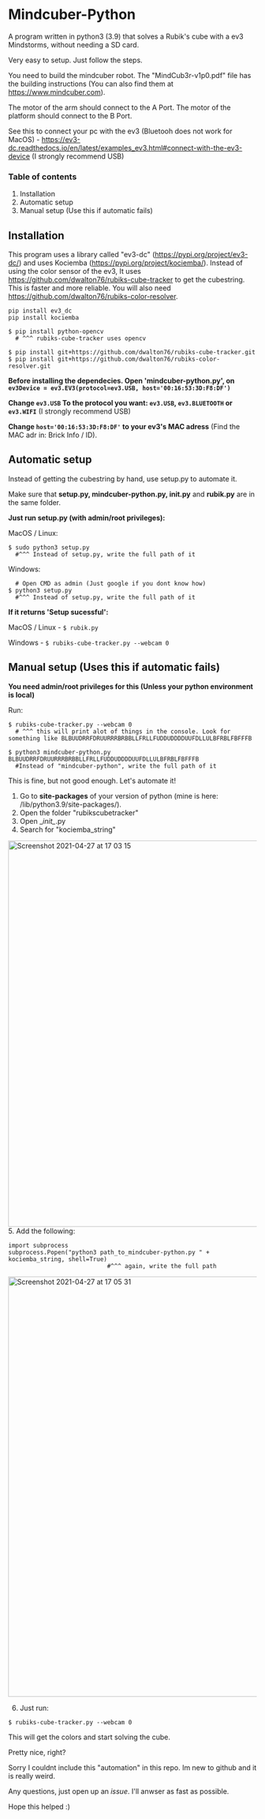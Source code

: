 # Mindcuber-Python
A program written in python3 (3.9) that solves a Rubik's cube with a ev3 Mindstorms, without needing a SD card.

Very easy to setup. Just follow the steps.

You need to build the mindcuber robot. The "MindCub3r-v1p0.pdf" file has the building instructions (You can also find them  at https://www.mindcuber.com).

The motor of the arm should connect to the A Port.
The motor of the platform should connect to the B Port.

See this to connect your pc with the ev3 (Bluetooh does not work for MacOS) - https://ev3-dc.readthedocs.io/en/latest/examples_ev3.html#connect-with-the-ev3-device
(I strongly recommend USB)
### Table of contents
1. Installation
2. Automatic setup
3. Manual setup (Use this if automatic fails)

## Installation

This program uses a library called "ev3-dc" (https://pypi.org/project/ev3-dc/) and uses Kociemba (https://pypi.org/project/kociemba/). Instead of using the color sensor of the ev3, It uses https://github.com/dwalton76/rubiks-cube-tracker to get the cubestring. This is faster and more reliable.
You will also need https://github.com/dwalton76/rubiks-color-resolver. 

```
pip install ev3_dc
pip install kociemba

$ pip install python-opencv
  # ^^^ rubiks-cube-tracker uses opencv
  
$ pip install git+https://github.com/dwalton76/rubiks-cube-tracker.git
$ pip install git+https://github.com/dwalton76/rubiks-color-resolver.git
```

**Before installing the dependecies. Open 'mindcuber-python.py', on `ev3Device = ev3.EV3(protocol=ev3.USB, host='00:16:53:3D:F8:DF')`**

**Change `ev3.USB` To the protocol you want: `ev3.USB`, `ev3.BLUETOOTH` or `ev3.WIFI`** (I strongly recommend USB)

**Change `host='00:16:53:3D:F8:DF'` to your ev3's MAC adress** (Find the MAC adr in: Brick Info / ID).


## Automatic setup

Instead of getting the cubestring by hand, use setup.py to automate it.

Make sure that **setup.py, mindcuber-python.py, init.py** and **rubik.py** are in the same folder.

**Just run setup.py (with admin/root privileges):**

MacOS / Linux:
```
$ sudo python3 setup.py
  #^^^ Instead of setup.py, write the full path of it
```

Windows:
```
  # Open CMD as admin (Just google if you dont know how)
$ python3 setup.py
  #^^^ Instead of setup.py, write the full path of it
```

**If it returns 'Setup sucessful':**

MacOS / Linux - `$ rubik.py `

Windows - `$ rubiks-cube-tracker.py --webcam 0`

## Manual setup (Uses this if automatic fails)

**You need admin/root privileges for this (Unless your python environment is local)**

Run:

```
$ rubiks-cube-tracker.py --webcam 0
  # ^^^ this will print alot of things in the console. Look for something like BLBUUDRRFDRUURRRBRBBLLFRLLFUDDUDDDDUUFDLLULBFRBLFBFFFB
  
$ python3 mindcuber-python.py BLBUUDRRFDRUURRRBRBBLLFRLLFUDDUDDDDUUFDLLULBFRBLFBFFFB
  #Instead of "mindcuber-python", write the full path of it
```

This is fine, but not good enough. Let's automate it!


1. Go to **site-packages** of your version of python (mine is here: /lib/python3.9/site-packages/).
2. Open the folder "rubikscubetracker"
3. Open \__init\__.py
4. Search for "kociemba_string"
<img width="783" alt="Screenshot 2021-04-27 at 17 03 15" src="https://user-images.githubusercontent.com/82064173/116274326-796d7f80-a77a-11eb-9296-4f65b016f07a.png">
5. Add the following:

```python3
import subprocess
subprocess.Popen("python3 path_to_mindcuber-python.py " + kociemba_string, shell=True)
                            #^^^ again, write the full path
```

<img width="852" alt="Screenshot 2021-04-27 at 17 05 31" src="https://user-images.githubusercontent.com/82064173/116274671-c81b1980-a77a-11eb-8cf1-6325ce6b7a07.png">

6. Just run:

```
$ rubiks-cube-tracker.py --webcam 0
```

This will get the colors and start solving the cube.

Pretty nice, right?


Sorry I couldnt include this "automation" in this repo. Im new to github and it is really weird.

Any questions, just open up an *issue*. I'll anwser as fast as possible.

Hope this helped :)
